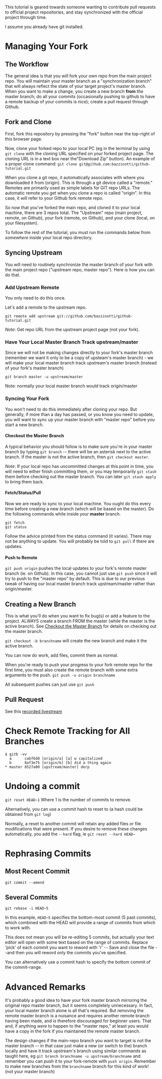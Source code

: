 This tutorial is geared towards someone wanting to contribute pull requests to official project repositories, and stay synchronized with the official project through time.

I assume you already have git installed.

# Managing Your Fork

## The Workflow

The general idea is that you will fork your own repo from the main project repo. You will maintain your master branch as a "synchronization branch" that will always reflect the state of your target project's master branch. When you want to make a change, you create a new branch **from** the master branch; do all your commits (occasionally pushing to github to have a remote backup of your commits is nice); create a pull request through Github.

## Fork and Clone
First, fork this repository by pressing the "fork" button near the top-right of this browser page.

Now, clone your forked repo to your local PC (eg in the terminal by using `git clone` with the cloning URL specified on your forked project page. The cloning URL is in a text box near the"Download Zip" button). An example of a proper clone command: `git clone git@github.com:bazzinotti/github-tutorial.git`

When you clone a git repo, it automatically associates with where you downloaded it from (origin). This is through a git device called a "remote." Remotes are primarily used as simple labels for GIT repo URLs. The automatic remote you get when you clone a repo is called "origin". In this case, it will refer to your Github fork remote repo.

So now that you've forked the main repo, and cloned it to your local machine, there are 3 repos total. The "Upstream" repo (main project, remote, on Github), your fork (remote, on Github), and your clone (local, on your filesystem).

To follow the rest of the tutorial, you must run the commands below from *somewhere* inside your local repo directory.

## Syncing Upstream

You will need to routinely synchronize the master branch of your fork with the main project repo ("upstream repo, master repo"). Here is how you can do that.

### Add Upstream Remote

You only need to do this once.

Let's add a remote to the upstream repo.

`git remote add upstream git://github.com/bazzinotti/github-tutorial.git`

_Note_: Get repo URL from the upstream project page (not your fork).
 
### Have Your Local Master Branch Track upstream/master

Since we will not be making changes directly to your fork's master branch (remember we want it only to be a copy of upsteam's master branch) - we will make your local master branch track upstream's master branch (instead of your fork's master branch)

`git branch master -u upstream/master`

Note: normally your local master branch would track origin/master

### Syncing Your Fork

You won't need to do this immediately after cloning your repo. But generally, if more than a day has passed, or you know you need to update, you will want to sync up your master branch with "master repo" before you start a new branch.

#### Checkout the Master Branch
A typical behavior you should follow is to make sure you're in your master branch by typing `git branch` -- there will be an asterisk next to the active branch. If the master is not the active branch, then `git checkout master`. 

_Note_: If your local repo has uncommitted changes at this point in time, you will need to either finish committing them, or you may temporarily `git stash` them before checking out the master branch. You can later `git stash apply` to bring them back.

#### Fetch/Status/Pull
Now we are ready to sync to your local machine. You ought do this every time before creating a new branch (which will be based on the master). Do the following commands while inside your **master** branch.

```
git fetch
git status
```

Follow the advice printed from the status command (it varies). There may not be anything to update. You will probably be told to `git pull` if there are updates.

#### Push to Remote
`git push origin` pushes the local updates to your fork's remote master branch (ie. on Github). In this case, you cannot just use `git push` since it will try to push to the "master repo" by default. This is due to our previous tweak of having our local master branch track upstream/master rather than origin/master.


## Creating a New Branch

This is what you'll do when you want to fix bug(s) or add a feature to the project. ALWAYS create a branch FROM the master (while the master is the active branch). See [Checkout the Master Branch](#checkout-the-master-branch) for details on checking out the master branch.

`git checkout -b branchname` will create the new branch and make it the active branch.

You can now do work, add files, commit them as normal.

When you're ready to push your progress to your fork remote repo for the first time, you must also create the remote branch with some extra arguments to the push. `git push -u origin branchname`

All subsequent pushes can just use `git push` 

## Pull Request
See this [recorded livestream](https://www.youtube.com/watch?v=wFck6txFeck&t=26m42s)

# Check Remote Tracking for All Branches
```
$ gitb -vv
  a      cabf6d8 [origin/a] [a] w capitalized
  b      8af3e75 [origin/b] [b] did a thing again
* master 8527a00 [upstream/master] derp
```

# Undoing a commit
`git reset HEAD~1` Where 1 is the number of commits to remove.

Alternatively, you can use a commit hash to reset to (a hash could be obtained from `git log`)

Normally, a reset to another commit will retain any added files or file modifications that were present. If you desire to remove these changes automatically, you add the `--hard` flag, ie `git reset --hard HEAD~`

# Rephrasing Commits

## Most Recent Commit
`git commit --amend`
## Several Commits
`git rebase -i HEAD~5` 

In this example, `HEAD~5` specifies the bottom-most commit (5 past commits), which combined with the HEAD will provide a range of commits from which to work with.

This does not mean you will be re-editing 5 commits, but actually your text editor will open with some text based on the range of commits. Replace 'pick' of each commit you want to reword with 'r' -- Save and close the file --and then you will reword only the commits you've specified.

You can alternatively use a commit hash to specify the bottom commit of the commit-range.

# Advanced Remarks

It's probably a good idea to have your fork master branch mirroring the original repo master branch, but it seems completely unnecessary. In fact, your local master branch alone is all that's required. But removing the remote master branch is a nuisance and requires another remote branch having been made, and is therefore discouraged for beginner users. That and, if anything _were_ to happen to the "master repo," at least you would have a copy in the fork if you maintained the remote master branch.

The design changes if the main-repo branch you want to target is not the master branch -- in that case just make a new (or switch to the) branch locally and have it track upstream's branch using similar commands as taught here, eg `git branch branchname -u upstream/branchname` and remember you can push it to your fork-remote with `push origin`. Remember to make new branches from the `branchname` branch for this kind of work! (not your master branch)